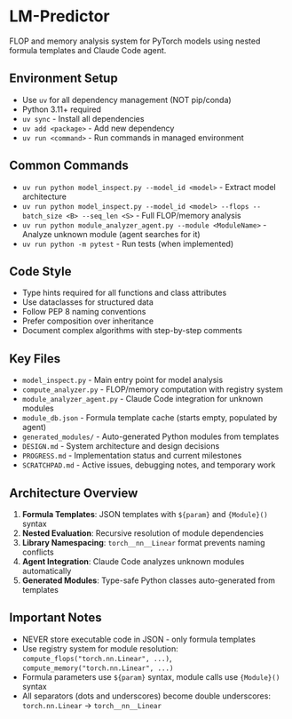 # LM-Predictor

FLOP and memory analysis system for PyTorch models using nested formula templates and Claude Code agent.

## Environment Setup

- Use `uv` for all dependency management (NOT pip/conda)
- Python 3.11+ required
- `uv sync` - Install all dependencies
- `uv add <package>` - Add new dependency
- `uv run <command>` - Run commands in managed environment

## Common Commands

- `uv run python model_inspect.py --model_id <model>` - Extract model architecture
- `uv run python model_inspect.py --model_id <model> --flops --batch_size <B> --seq_len <S>` - Full FLOP/memory analysis
- `uv run python module_analyzer_agent.py --module <ModuleName>` - Analyze unknown module (agent searches for it)
- `uv run python -m pytest` - Run tests (when implemented)

## Code Style

- Type hints required for all functions and class attributes
- Use dataclasses for structured data
- Follow PEP 8 naming conventions
- Prefer composition over inheritance
- Document complex algorithms with step-by-step comments

## Key Files

- `model_inspect.py` - Main entry point for model analysis
- `compute_analyzer.py` - FLOP/memory computation with registry system
- `module_analyzer_agent.py` - Claude Code integration for unknown modules
- `module_db.json` - Formula template cache (starts empty, populated by agent)
- `generated_modules/` - Auto-generated Python modules from templates
- `DESIGN.md` - System architecture and design decisions
- `PROGRESS.md` - Implementation status and current milestones
- `SCRATCHPAD.md` - Active issues, debugging notes, and temporary work

## Architecture Overview

1. **Formula Templates**: JSON templates with `${param}` and `{Module}()` syntax
2. **Nested Evaluation**: Recursive resolution of module dependencies
3. **Library Namespacing**: `torch__nn__Linear` format prevents naming conflicts
4. **Agent Integration**: Claude Code analyzes unknown modules automatically
5. **Generated Modules**: Type-safe Python classes auto-generated from templates

## Important Notes

- NEVER store executable code in JSON - only formula templates
- Use registry system for module resolution: `compute_flops("torch.nn.Linear", ...)`, `compute_memory("torch.nn.Linear", ...)`
- Formula parameters use `${param}` syntax, module calls use `{Module}()` syntax
- All separators (dots and underscores) become double underscores: `torch.nn.Linear` → `torch__nn__Linear`